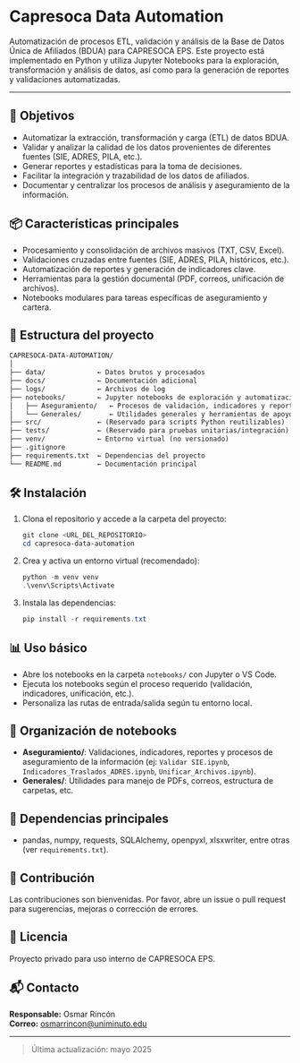 # Capresoca Data Automation

Automatización de procesos ETL, validación y análisis de la Base de Datos Única de Afiliados (BDUA) para CAPRESOCA EPS. Este proyecto está implementado en Python y utiliza Jupyter Notebooks para la exploración, transformación y análisis de datos, así como para la generación de reportes y validaciones automatizadas.

---

## 🚀 Objetivos
- Automatizar la extracción, transformación y carga (ETL) de datos BDUA.
- Validar y analizar la calidad de los datos provenientes de diferentes fuentes (SIE, ADRES, PILA, etc.).
- Generar reportes y estadísticas para la toma de decisiones.
- Facilitar la integración y trazabilidad de los datos de afiliados.
- Documentar y centralizar los procesos de análisis y aseguramiento de la información.

## 📦 Características principales
- Procesamiento y consolidación de archivos masivos (TXT, CSV, Excel).
- Validaciones cruzadas entre fuentes (SIE, ADRES, PILA, históricos, etc.).
- Automatización de reportes y generación de indicadores clave.
- Herramientas para la gestión documental (PDF, correos, unificación de archivos).
- Notebooks modulares para tareas específicas de aseguramiento y cartera.

## 📂 Estructura del proyecto

```txt
CAPRESOCA-DATA-AUTOMATION/
│
├── data/             ← Datos brutos y procesados
├── docs/             ← Documentación adicional
├── logs/             ← Archivos de log
├── notebooks/        ← Jupyter notebooks de exploración y automatización
│   ├── Aseguramiento/   ← Procesos de validación, indicadores y reportes
│   └── Generales/       ← Utilidades generales y herramientas de apoyo
├── src/              ← (Reservado para scripts Python reutilizables)
├── tests/            ← (Reservado para pruebas unitarias/integración)
├── venv/             ← Entorno virtual (no versionado)
├── .gitignore
├── requirements.txt  ← Dependencias del proyecto
└── README.md         ← Documentación principal
```

## 🛠️ Instalación

1. Clona el repositorio y accede a la carpeta del proyecto:
   ```powershell
   git clone <URL_DEL_REPOSITORIO>
   cd capresoca-data-automation
   ```
2. Crea y activa un entorno virtual (recomendado):
   ```powershell
   python -m venv venv
   .\venv\Scripts\Activate
   ```
3. Instala las dependencias:
   ```powershell
   pip install -r requirements.txt
   ```

## 📊 Uso básico

- Abre los notebooks en la carpeta `notebooks/` con Jupyter o VS Code.
- Ejecuta los notebooks según el proceso requerido (validación, indicadores, unificación, etc.).
- Personaliza las rutas de entrada/salida según tu entorno local.

## 📒 Organización de notebooks
- **Aseguramiento/**: Validaciones, indicadores, reportes y procesos de aseguramiento de la información (ej: `Validar SIE.ipynb`, `Indicadores_Traslados_ADRES.ipynb`, `Unificar_Archivos.ipynb`).
- **Generales/**: Utilidades para manejo de PDFs, correos, estructura de carpetas, etc.

## 🧩 Dependencias principales
- pandas, numpy, requests, SQLAlchemy, openpyxl, xlsxwriter, entre otras (ver `requirements.txt`).

## 🤝 Contribución
Las contribuciones son bienvenidas. Por favor, abre un issue o pull request para sugerencias, mejoras o corrección de errores.

## 📄 Licencia
Proyecto privado para uso interno de CAPRESOCA EPS.

## 📬 Contacto
**Responsable:** Osmar Rincón  
**Correo:** osmarrincon@uniminuto.edu

---

> Última actualización: mayo 2025
